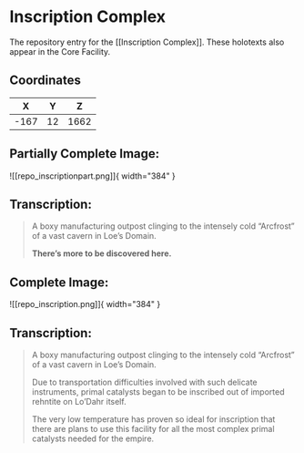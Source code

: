 # Inscription Complex

The repository entry for the [[Inscription Complex]]. These holotexts also appear in the Core Facility.

## Coordinates
| **X** | **Y** | **Z** |
| :---: | :---: | :---: |
| -167 |  12  | 1662 |

## Partially Complete Image:

![[repo_inscriptionpart.png]]{ width="384" }

## Transcription:
> A boxy manufacturing outpost clinging to the intensely cold “Arcfrost” of a vast cavern in Loe’s Domain.
>
> **There’s more to be discovered here.**

## Complete Image:

![[repo_inscription.png]]{ width="384" }

## Transcription:
> A boxy manufacturing outpost clinging to the intensely cold “Arcfrost” of a vast cavern in Loe’s Domain.
>
> Due to transportation difficulties involved with such delicate instruments, primal catalysts began to be inscribed out of imported rehntite on Lo’Dahr itself.
>
> The very low temperature has proven so ideal for inscription that there are plans to use this facility for all the most complex primal catalysts needed for the empire.
